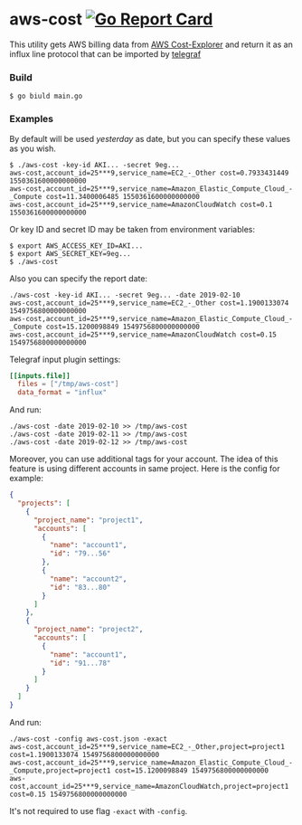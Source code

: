 aws-cost [![Go Report Card](https://goreportcard.com/badge/github.com/jetbrains-infra/aws-cost)](https://goreportcard.com/report/github.com/jetbrains-infra/aws-cost)
=====

This utility gets AWS billing data from [AWS Cost-Explorer](https://aws.amazon.com/aws-cost-management/aws-cost-explorer/) and return it as an influx line protocol that can be imported by [telegraf](https://github.com/influxdata/telegraf)

### Build
```
$ go biuld main.go
```

### Examples
By default will be used *yesterday* as date, but you can specify these values as you wish.

```
$ ./aws-cost -key-id AKI... -secret 9eg...
aws-cost,account_id=25***9,service_name=EC2_-_Other cost=0.7933431449 1550361600000000000
aws-cost,account_id=25***9,service_name=Amazon_Elastic_Compute_Cloud_-_Compute cost=11.3400006485 1550361600000000000
aws-cost,account_id=25***9,service_name=AmazonCloudWatch cost=0.1 1550361600000000000
```

Or key ID and secret ID may be taken from environment variables:
```
$ export AWS_ACCESS_KEY_ID=AKI...
$ export AWS_SECRET_KEY=9eg...
$ ./aws-cost
```

Also you can specify the report date:
```
./aws-cost -key-id AKI... -secret 9eg... -date 2019-02-10
aws-cost,account_id=25***9,service_name=EC2_-_Other cost=1.1900133074 1549756800000000000
aws-cost,account_id=25***9,service_name=Amazon_Elastic_Compute_Cloud_-_Compute cost=15.1200098849 1549756800000000000
aws-cost,account_id=25***9,service_name=AmazonCloudWatch cost=0.15 1549756800000000000
```

Telegraf input plugin settings:
```toml
[[inputs.file]]
  files = ["/tmp/aws-cost"]
  data_format = "influx"
```
And run:
```
./aws-cost -date 2019-02-10 >> /tmp/aws-cost
./aws-cost -date 2019-02-11 >> /tmp/aws-cost
./aws-cost -date 2019-02-12 >> /tmp/aws-cost
```

Moreover, you can use additional tags for your account. The idea of this feature is using different accounts in same project. Here is the config for example:
```json
{
  "projects": [
    {
      "project_name": "project1",
      "accounts": [
        {
          "name": "account1",
          "id": "79...56"
        },
        {
          "name": "account2",
          "id": "83...80"
        }
      ]
    },
    {
      "project_name": "project2",
      "accounts": [
        {
          "name": "account1",
          "id": "91...78"
        }
      ]
    }
  ]
}
```
And run:
```
./aws-cost -config aws-cost.json -exact
aws-cost,account_id=25***9,service_name=EC2_-_Other,project=project1 cost=1.1900133074 1549756800000000000
aws-cost,account_id=25***9,service_name=Amazon_Elastic_Compute_Cloud_-_Compute,project=project1 cost=15.1200098849 1549756800000000000
aws-cost,account_id=25***9,service_name=AmazonCloudWatch,project=project1 cost=0.15 1549756800000000000
```
It's not required to use flag `-exact` with `-config`.